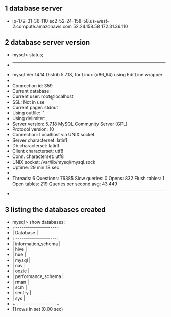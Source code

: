 ## 1 database server
* ip-172-31-36-110 ec2-52-24-158-58.us-west-2.compute.amazonaws.com   52.24.158.58   172.31.36.110
## 2  database server version


* mysql> status;
* --------------
* mysql  Ver 14.14 Distrib 5.7.18, for Linux (x86_64) using  EditLine wrapper
* 
* Connection id:          359
* Current database:
* Current user:           root@localhost
* SSL:                    Not in use
* Current pager:          stdout
* Using outfile:          ''
* Using delimiter:        ;
* Server version:         5.7.18 MySQL Community Server (GPL)
* Protocol version:       10
* Connection:             Localhost via UNIX socket
* Server characterset:    latin1
* Db     characterset:    latin1
* Client characterset:    utf8
* Conn.  characterset:    utf8
* UNIX socket:            /var/lib/mysql/mysql.sock
* Uptime:                 29 min 18 sec
* 
* Threads: 6  Questions: 76385  Slow queries: 0  Opens: 832  Flush tables: 1  Open tables: 219  Queries per second avg: 43.449
* --------------

## 3 listing the databases created 
* mysql> show databases;
* +--------------------+
* | Database           |
* +--------------------+
* | information_schema |
* | hive               |
* | hue                |
* | mysql              |
* | nav                |
* | oozie              |
* | performance_schema |
* | rman               |
* | scm                |
* | sentry             |
* | sys                |
* +--------------------+
* 11 rows in set (0.00 sec)
